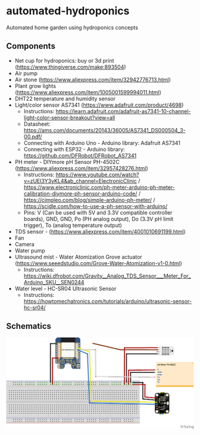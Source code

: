 # automated-hydroponics
Automated home garden using hydroponics concepts

## Components

* Net cup for hydroponics: buy or 3d print (https://www.thingiverse.com/make:893504)
* Air pump 
* Air stone (https://www.aliexpress.com/item/32942776713.html)
* Plant grow lights (https://www.aliexpress.com/item/1005001599994011.html)
* DHT22 temperature and humidity sensor
* Light/color sensor AS7341 (https://www.adafruit.com/product/4698)
  * Instructions: https://learn.adafruit.com/adafruit-as7341-10-channel-light-color-sensor-breakout?view=all
  * Datasheet: https://ams.com/documents/20143/36005/AS7341_DS000504_3-00.pdf/
  * Connecting with Arduino Uno - Arduino library: Adafruit AS7341
  * Connecting with ESP32 - Arduino library: https://github.com/DFRobot/DFRobot_AS7341
* PH meter - DIYmore pH Sensor PH-4502C (https://www.aliexpress.com/item/32957428276.html)
  * Instructions: https://www.youtube.com/watch?v=zUEl3Y3yKL4&ab_channel=ElectronicClinic / https://www.electroniclinic.com/ph-meter-arduino-ph-meter-calibration-diymore-ph-sensor-arduino-code/ / https://cimpleo.com/blog/simple-arduino-ph-meter/ / https://scidle.com/how-to-use-a-ph-sensor-with-arduino/
  * Pins: V (Can be used with 5V and 3.3V compatible controller boards), GND, GND, Po (PH analog output), Do (3.3V pH limit trigger), To (analog temperature output)
* TDS sensor - (https://www.aliexpress.com/item/4001010691199.html)
* Fan
* Camera
* Water pump
* Ultrasound mist - Water Atomization Grove actuator (https://www.seeedstudio.com/Grove-Water-Atomization-v1-0.html)
  * Instructions: https://wiki.dfrobot.com/Gravity__Analog_TDS_Sensor___Meter_For_Arduino_SKU__SEN0244
* Water level - HC-SR04 Ultrasonic Sensor
  * Instructions: https://howtomechatronics.com/tutorials/arduino/ultrasonic-sensor-hc-sr04/

## Schematics

![Schematics](hydroponics_schematic_bb.png?raw=true "Schematics")
